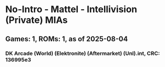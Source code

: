 # No-Intro - Mattel - Intellivision (Private) MIAs
## Games: 1, ROMs: 1, as of 2025-08-04

### DK Arcade (World) (Elektronite) (Aftermarket) (Unl).int, CRC: 136995e3
